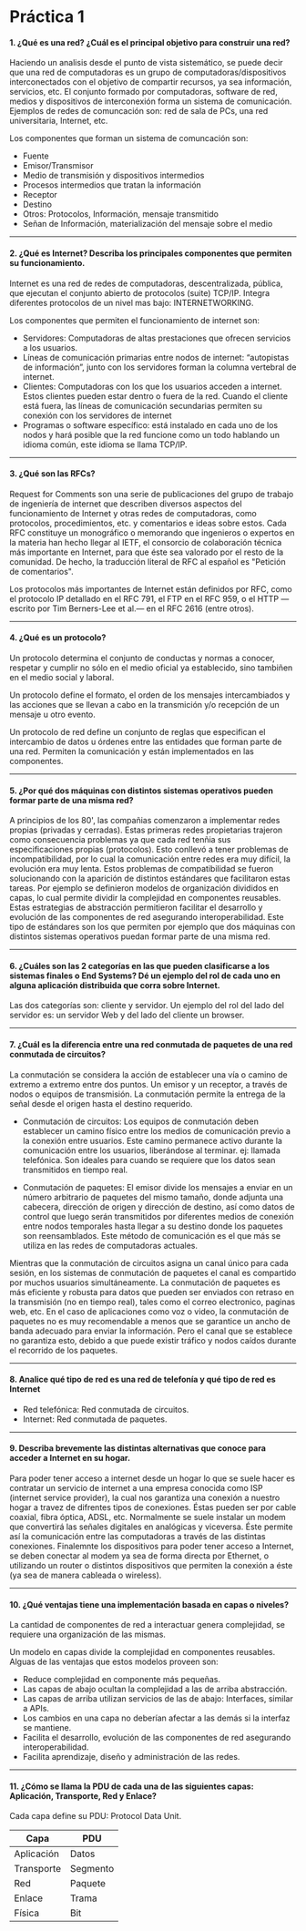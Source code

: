 # Práctica 1

#### 1. ¿Qué es una red? ¿Cuál es el principal objetivo para construir una red?

 Haciendo un analisis desde el punto de vista sistemático, se puede decir que una red de computadoras es un grupo de computadoras/dispositivos interconectados con el objetivo de compartir recursos, ya sea información, servicios, etc. El conjunto formado por computadoras, software de red, medios y dispositivos de interconexión forma un sistema de comunicación. Ejemplos de redes de comuncación son: red de sala de PCs, una red universitaria, Internet, etc.

 Los componentes que forman un sistema de comuncación son:
 * Fuente
 * Emisor/Transmisor
 * Medio de transmisión y dispositivos intermedios
 * Procesos intermedios que tratan la información
 * Receptor
 * Destino
 * Otros: Protocolos, Información, mensaje transmitido
 * Señan de Información, materialización del mensaje sobre el medio

---

#### 2. ¿Qué es Internet? Describa los principales componentes que permiten su funcionamiento.

Internet es una red de redes de computadoras, descentralizada, pública, que ejecutan el conjunto abierto de protocolos (suite) TCP/IP. Integra diferentes protocolos de un nivel mas bajo: INTERNETWORKING.

Los componentes que permiten el funcionamiento de internet son:

* Servidores: Computadoras de altas prestaciones que ofrecen servicios a los usuarios.
* Líneas de comunicación primarias entre nodos de internet: “autopistas de información”, junto con los servidores forman la columna vertebral de internet.
* Clientes: Computadoras con los que los usuarios acceden a internet. Estos clientes pueden estar dentro o fuera de la red. Cuando el cliente está fuera, las líneas de comunicación secundarias permiten su conexión con los servidores de internet
* Programas o software específico: está instalado en cada uno de los nodos y hará posible que la red funcione como un todo hablando un idioma común, este idioma se llama TCP/IP.

---

#### 3. ¿Qué son las RFCs?

Request for Comments son una serie de publicaciones del grupo de trabajo de ingeniería de internet que describen diversos aspectos del funcionamiento de Internet y otras redes de computadoras, como protocolos, procedimientos, etc. y comentarios e ideas sobre estos. Cada RFC constituye un monográfico o memorando que ingenieros o expertos en la materia han hecho llegar al IETF, el consorcio de colaboración técnica más importante en Internet, para que éste sea valorado por el resto de la comunidad. De hecho, la traducción literal de RFC al español es "Petición de comentarios".

Los protocolos más importantes de Internet están definidos por RFC, como el protocolo IP detallado en el RFC 791, el FTP en el RFC 959, o el HTTP —escrito por Tim Berners-Lee et al.— en el RFC 2616 (entre otros).

---

#### 4. ¿Qué es un protocolo?

Un protocolo determina el conjunto de conductas y normas a conocer, respetar y cumplir no sólo en el medio oficial ya establecido, sino tambiñen en el medio social y laboral.

Un protocolo define el formato, el orden de los mensajes intercambiados y las acciones que se llevan a cabo en la transmición y/o recepción de un mensaje u otro evento.

Un protocolo de red define un conjunto de reglas que especifican el intercambio de datos u órdenes entre las entidades que forman parte de una red. Permiten la comunicación y están implementados en las componentes.

---

#### 5. ¿Por qué dos máquinas con distintos sistemas operativos pueden formar parte de una misma red?

A principios de los 80', las compañias comenzaron a implementar redes propias (privadas y cerradas). Estas primeras redes propietarias trajeron como consecuencia problemas ya que cada red tenñia sus especificaciones propias (protocolos). Esto conllevó a tener problemas de incompatibilidad, por lo cual la comunicación entre redes era muy difícil, la evolución era muy lenta. Estos problemas de compatibilidad se fueron solucionando con la aparición de distintos estándares que facilitaron estas tareas. Por ejemplo se definieron modelos de organización divididos en capas, lo cual permite dividir la complejidad en componentes reusables. Estas estrategias de abstracción permitieron facilitar el desarrollo y evolución de las componentes de red asegurando interoperabilidad. Este tipo de estándares son los que permiten por ejemplo que dos máquinas con distintos sistemas operativos puedan formar parte de una misma red.

---

#### 6. ¿Cuáles son las 2 categorías en las que pueden clasificarse a los sistemas finales o End Systems? Dé un ejemplo del rol de cada uno en alguna aplicación distribuida que corra sobre Internet.

Las dos categorías son: cliente y servidor. Un ejemplo del rol del lado del servidor es: un servidor Web y del lado del cliente un browser.

---

#### 7. ¿Cuál es la diferencia entre una red conmutada de paquetes de una red conmutada de circuitos?

La conmutación se considera la acción de establecer una vía o camino de extremo a extremo entre dos puntos. Un emisor y un receptor, a través de nodos o equipos de transmisión. La conmutación permite la entrega de la señal desde el origen hasta el destino requerido.

* Conmutación de circuitos: Los equipos de conmutación deben establecer un camino físico entre los medios de comunicación previo a la conexión entre usuarios. Este camino permanece activo durante la comunicación entre los usuarios, liberándose al terminar. ej: llamada telefónica. Son ideales para cuando se requiere que los datos sean transmitidos en tiempo real.

* Conmutación de paquetes: El emisor divide los mensajes a enviar en un número arbitrario de paquetes del mismo tamaño, donde adjunta una cabecera, dirección de origen y dirección de destino, así como datos de control que luego serán transmitidos por diferentes medios de conexión entre nodos temporales hasta llegar a su destino donde los paquetes son reensamblados. Este método de comunicación es el que más se utiliza en las redes de computadoras actuales.

Mientras que la conmutación de circuitos asigna un canal único para cada sesión, en los sistemas de conmutación de paquetes el canal es compartido por muchos usuarios simultáneamente. La conmutación de paquetes es más eficiente y robusta para datos que pueden ser enviados con retraso en la transmisión (no en tiempo real), tales como el correo electronico, paginas web, etc.
En el caso de aplicaciones como voz o video, la conmutación de paquetes no es muy recomendable a menos que se garantice un ancho de banda adecuado para enviar la información. Pero el canal que se establece no garantiza esto, debido a que puede existir tráfico y nodos caídos durante el recorrido de los paquetes.

---

#### 8. Analice qué tipo de red es una red de telefonía y qué tipo de red es Internet

* Red telefónica: Red conmutada de circuitos.
* Internet: Red conmutada de paquetes.

---

#### 9. Describa brevemente las distintas alternativas que conoce para acceder a Internet en su hogar.

Para poder tener acceso a internet desde un hogar lo que se suele hacer es contratar un servicio de internet a una empresa conocida como ISP (internet service provider), la cual nos garantiza una conexión a nuestro hogar a travez de difrentes tipos de conexiones. Éstas pueden ser por cable coaxial, fibra óptica, ADSL, etc. Normalmente se suele instalar un modem que convertirá las señales digitales en analógicas y viceversa. Éste permite así la comunicación entre las computadoras a través de las distintas conexiones. Finalemnte los dispositivos para poder tener acceso a Internet, se deben conectar al modem ya sea de forma directa por Ethernet, o utilizando un router o distintos dispositivos que permiten la conexión a éste (ya sea de manera cableada o wireless).

---

#### 10. ¿Qué ventajas tiene una implementación basada en capas o niveles?

La cantidad de componentes de red a interactuar genera complejidad, se requiere una organización de las mismas.

Un modelo en capas divide la complejidad en componentes reusables. Alguas de las ventajas que estos modelos proveen son:

* Reduce complejidad en componente más pequeñas.
* Las capas de abajo ocultan la complejidad a las de arriba abstracción.
* Las capas de arriba utilizan servicios de las de abajo:
Interfaces, similar a APIs.
* Los cambios en una capa no deberían afectar a las demás
si la interfaz se mantiene.
* Facilita el desarrollo, evolución de las componentes de red
asegurando interoperabilidad.
* Facilita aprendizaje, diseño y administración de las redes.

---

#### 11. ¿Cómo se llama la PDU de cada una de las siguientes capas: Aplicación, Transporte, Red y Enlace?

Cada capa define su PDU: Protocol Data Unit.

| Capa          | PDU           |
| ------------- | ------------- |
| Aplicación    | Datos         |
| Transporte    | Segmento      |
| Red           | Paquete       |
| Enlace        | Trama         |
| Física        | Bit           |

